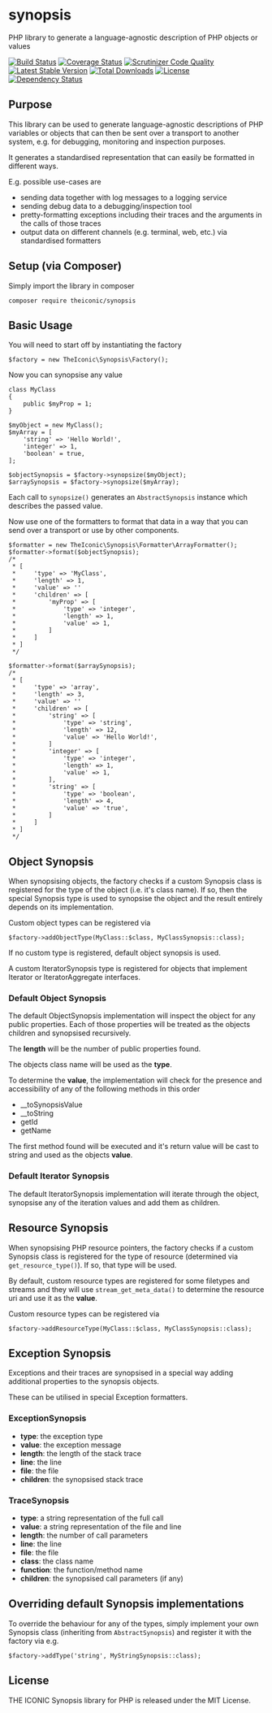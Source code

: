 # synopsis
PHP library to generate a language-agnostic description of PHP objects or values

[![Build Status](https://travis-ci.org/theiconic/synopsis.svg?branch=master)](https://travis-ci.org/theiconic/synopsis)
[![Coverage Status](https://coveralls.io/repos/github/theiconic/synopsis/badge.svg?branch=master&t=2)](https://coveralls.io/github/theiconic/synopsis?branch=master)
[![Scrutinizer Code Quality](https://scrutinizer-ci.com/g/theiconic/synopsis/badges/quality-score.png?b=master&t=1)](https://scrutinizer-ci.com/g/theiconic/synopsis/?branch=master)
[![Latest Stable Version](https://poser.pugx.org/theiconic/synopsis/v/stable)](https://packagist.org/packages/theiconic/synopsis)
[![Total Downloads](https://poser.pugx.org/theiconic/synopsis/downloads)](https://packagist.org/packages/theiconic/synopsis)
[![License](https://poser.pugx.org/theiconic/synopsis/license)](https://packagist.org/packages/theiconic/synopsis)
[![Dependency Status](https://www.versioneye.com/user/projects/58d46eb4dcaf9e0045d9728b/badge.svg?style=flat)](https://www.versioneye.com/user/projects/58d46eb4dcaf9e0045d9728b)

## Purpose
This library can be used to generate language-agnostic descriptions of
PHP variables or objects that can then be sent over a transport to
another system, e.g. for debugging, monitoring and inspection purposes.

It generates a standardised representation that can easily be formatted
in different ways.

E.g. possible use-cases are
- sending data together with log messages to a logging service
- sending debug data to a debugging/inspection tool
- pretty-formatting exceptions including their traces and the arguments in the calls of those traces
- output data on different channels (e.g. terminal, web, etc.) via standardised formatters

## Setup (via Composer)
Simply import the library in composer
```$bash
composer require theiconic/synopsis
```
## Basic Usage
You will need to start off by instantiating the factory
```$php
$factory = new TheIconic\Synopsis\Factory();
```
Now you can synopsise any value
```$php
class MyClass
{
    public $myProp = 1;
}

$myObject = new MyClass();
$myArray = [
    'string' => 'Hello World!',
    'integer' => 1,
    'boolean' = true,
];

$objectSynopsis = $factory->synopsize($myObject);
$arraySynopsis = $factory->synopsize($myArray);
```
Each call to `synopsize()` generates an `AbstractSynopsis`
instance which describes the passed value.

Now use one of the formatters to format that data in a way
that you can send over a transport or use by other components.
```$php
$formatter = new TheIconic\Synopsis\Formatter\ArrayFormatter();
$formatter->format($objectSynopsis);
/*
 * [
 *     'type' => 'MyClass',
 *     'length' => 1,
 *     'value' => ''
 *     'children' => [
 *         'myProp' => [
 *             'type' => 'integer',
 *             'length' => 1,
 *             'value' => 1,
 *         ]
 *     ]
 * ]
 */
 
$formatter->format($arraySynopsis);
/*
 * [
 *     'type' => 'array',
 *     'length' => 3,
 *     'value' => ''
 *     'children' => [
 *         'string' => [
 *             'type' => 'string',
 *             'length' => 12,
 *             'value' => 'Hello World!',
 *         ]
 *         'integer' => [
 *             'type' => 'integer',
 *             'length' => 1,
 *             'value' => 1,
 *         ],
 *         'string' => [
 *             'type' => 'boolean',
 *             'length' => 4,
 *             'value' => 'true',
 *         ]
 *     ]
 * ]
 */
```

## Object Synopsis
When synopsising objects, the factory checks if a custom
Synopsis class is registered for the type of the object (i.e. it's class name).
If so, then the special Synopsis type is used to synopsise the
object and the result entirely depends on its implementation.

Custom object types can be registered via
```$php
$factory->addObjectType(MyClass::$class, MyClassSynopsis::class);
```

If no custom type is registered, default object synopsis is used.

A custom IteratorSynopsis type is registered for objects that implement
Iterator or IteratorAggregate interfaces.

### Default Object Synopsis
The default ObjectSynopsis implementation will inspect the object
for any public properties. Each of those properties will be
treated as the objects children and synopsised recursively.

The **length** will be the number of public properties found.

The objects class name will be used as the **type**.

To determine the **value**, the implementation will check for the
presence and accessibility of any of the following methods in this order
- __toSynopsisValue
- __toString
- getId
- getName

The first method found will be executed and it's return value will
be cast to string and used as the objects **value**.

### Default Iterator Synopsis
The default IteratorSynopsis implementation will iterate through
the object, synopsise any of the iteration values and add them as
children.

## Resource Synopsis
When synopsising PHP resource pointers, the factory checks if a custom
Synopsis class is registered for the type of resource (determined via `get_resource_type()`).
If so, that type will be used.

By default, custom resource types are registered for some filetypes
and streams and they will use `stream_get_meta_data()` to determine
the resource uri and use it as the **value**.

Custom resource types can be registered via
```$php
$factory->addResourceType(MyClass::$class, MyClassSynopsis::class);
```

## Exception Synopsis
Exceptions and their traces are synopsised in a special way
adding additional properties to the synopsis objects.

These can be utilised in special Exception formatters.

### ExceptionSynopsis
- **type**: the exception type
- **value**: the exception message
- **length**: the length of the stack trace
- **line**: the line
- **file**: the file
- **children**: the synopsised stack trace

### TraceSynopsis
- **type**: a string representation of the full call
- **value**: a string representation of the file and line
- **length**: the number of call parameters
- **line**: the line
- **file**: the file
- **class**: the class name
- **function**: the function/method name
- **children**: the synopsised call parameters (if any)

## Overriding default Synopsis implementations
To override the behaviour for any of the types, simply implement
your own Synopsis class (inheriting from `AbstractSynopsis`) and
register it with the factory via e.g.
```$php
$factory->addType('string', MyStringSynopsis::class);
```

## License
THE ICONIC Synopsis library for PHP is released under the MIT License.
